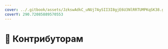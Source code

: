 ```yaml
---
cover: ../.gitbook/assets/JzkswAdkC_uNUj7AySII3I8gjE6U3NlRRTUMPKqSK38.gif
coverY: 290.72085889570553
---
```


# 🍕 Контрибуторам

